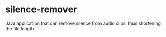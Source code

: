 # silence-remover
Java application that can remove silence from audio clips, thus shortening the file length.
